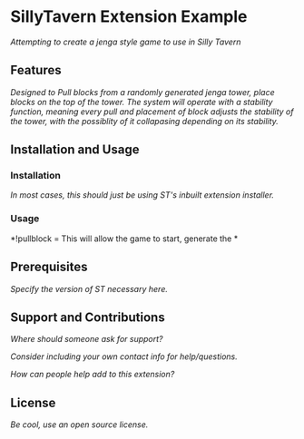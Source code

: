 # SillyTavern Extension Example

*Attempting to create a jenga style game to use in Silly Tavern*

## Features

*Designed to Pull blocks from a randomly generated jenga tower, place blocks on the top of the tower. The system will operate with a stability function, meaning every pull and placement of block adjusts the stability of the tower, with the possiblity of it collapasing depending on its stability.*

## Installation and Usage

### Installation

*In most cases, this should just be using ST's inbuilt extension installer.* 

### Usage

*!pullblock = This will allow the game to start, generate the *

## Prerequisites

*Specify the version of ST necessary here.*

## Support and Contributions

*Where should someone ask for support?*

*Consider including your own contact info for help/questions.*

*How can people help add to this extension?*

## License

*Be cool, use an open source license.*
